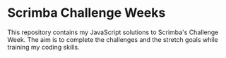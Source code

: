 # Scrimba Challenge Weeks

This repository contains my JavaScript solutions to Scrimba's Challenge Week. The aim is to complete the challenges and the stretch goals while training my coding skills.
